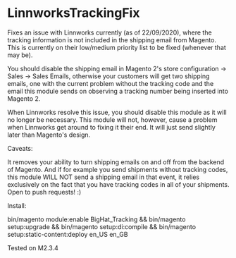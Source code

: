 # LinnworksTrackingFix
Fixes an issue with Linnworks currently (as of 22/09/2020), where the tracking information is not included in the shipping email from Magento. This is currently on their low/medium priority list to be fixed (whenever that may be).

You should disable the shipping email in Magento 2's store configuration -> Sales -> Sales Emails, otherwise your customers will get two shipping emails, one with the current problem without the tracking code and the email this module sends on observing a tracking number being inserted into Magento 2.

When Linnworks resolve this issue, you should disable this module as it will no longer be necessary. This module will not, however, cause a problem when Linnworks get around to fixing it their end. It will just send slightly later than Magento's design.

Caveats:

It removes your ability to turn shipping emails on and off from the backend of Magento. And if for example you send shipments without tracking codes, this module WILL NOT send a shipping email in that event, it relies exclusively on the fact that you have tracking codes in all of your shipments. Open to push requests! :)

Install:

bin/magento module:enable BigHat_Tracking && bin/magento setup:upgrade && bin/magento setup:di:compile && bin/magento setup:static-content:deploy en_US en_GB

Tested on M2.3.4
